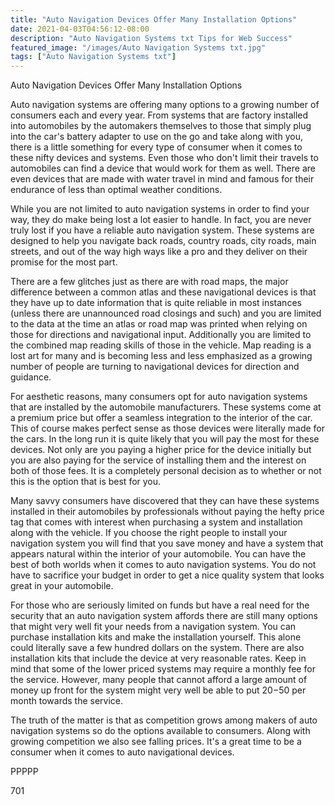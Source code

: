 ```yaml
---
title: "Auto Navigation Devices Offer Many Installation Options"
date: 2021-04-03T04:56:12-08:00
description: "Auto Navigation Systems txt Tips for Web Success"
featured_image: "/images/Auto Navigation Systems txt.jpg"
tags: ["Auto Navigation Systems txt"]
---
```


Auto Navigation Devices Offer Many Installation Options

Auto navigation systems are offering many options to a growing number of consumers each and every year. From systems that are factory installed into automobiles by the automakers themselves to those that simply plug into the car's battery adapter to use on the go and take along with you, there is a little something for every type of consumer when it comes to these nifty devices and systems. Even those who don't limit their travels to automobiles can find a device that would work for them as well. There are even devices that are made with water travel in mind and famous for their endurance of less than optimal weather conditions. 

While you are not limited to auto navigation systems in order to find your way, they do make being lost a lot easier to handle. In fact, you are never truly lost if you have a reliable auto navigation system. These systems are designed to help you navigate back roads, country roads, city roads, main streets, and out of the way high ways like a pro and they deliver on their promise for the most part. 

There are a few glitches just as there are with road maps, the major difference between a common atlas and these navigational devices is that they have up to date information that is quite reliable in most instances (unless there are unannounced road closings and such) and you are limited to the data at the time an atlas or road map was printed when relying on those for directions and navigational input. Additionally you are limited to the combined map reading skills of those in the vehicle. Map reading is a lost art for many and is becoming less and less emphasized as a growing number of people are turning to navigational devices for direction and guidance. 

For aesthetic reasons, many consumers opt for auto navigation systems that are installed by the automobile manufacturers. These systems come at a premium price but offer a seamless integration to the interior of the car. This of course makes perfect sense as those devices were literally made for the cars. In the long run it is quite likely that you will pay the most for these devices. Not only are you paying a higher price for the device initially but you are also paying for the service of installing them and the interest on both of those fees. It is a completely personal decision as to whether or not this is the option that is best for you. 

Many savvy consumers have discovered that they can have these systems installed in their automobiles by professionals without paying the hefty price tag that comes with interest when purchasing a system and installation along with the vehicle. If you choose the right people to install your navigation system you will find that you save money and have a system that appears natural within the interior of your automobile. You can have the best of both worlds when it comes to auto navigation systems. You do not have to sacrifice your budget in order to get a nice quality system that looks great in your automobile.

For those who are seriously limited on funds but have a real need for the security that an auto navigation system affords there are still many options that might very well fit your needs from a navigation system. You can purchase installation kits and make the installation yourself. This alone could literally save a few hundred dollars on the system. There are also installation kits that include the device at very reasonable rates. Keep in mind that some of the lower priced systems may require a monthly fee for the service. However, many people that cannot afford a large amount of money up front for the system might very well be able to put $20-$50 per month towards the service.

The truth of the matter is that as competition grows among makers of auto navigation systems so do the options available to consumers. Along with growing competition we also see falling prices. It's a great time to be a consumer when it comes to auto navigational devices. 

PPPPP

701


